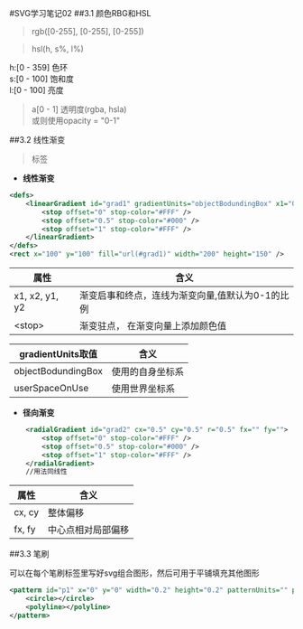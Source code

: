 #SVG学习笔记02
##3.1 颜色RBG和HSL
>rgb([0-255], [0-255], [0-255])  

>hsl(h, s%, l%)  

h:[0 - 359] 色环  
s:[0 - 100] 饱和度  
l:[0 - 100] 亮度  

>a[0 - 1] 透明度(rgba, hsla)  
或则使用opacity = "0-1"  

##3.2 线性渐变  
>标签 <linearGradient> <stop>  

+ **线性渐变**
```xml
<defs>
    <linearGradient id="grad1" gradientUnits="objectBodundingBox" x1="0" y1="0" x2="1" y2="1">
        <stop offset="0" stop-color="#FFF" />
        <stop offset="0.5" stop-color="#000" />
        <stop offset="1" stop-color="#FFF" />
    </linearGradient>
</defs>
<rect x="100" y="100" fill="url(#grad1)" width="200" height="150" />
```

属性 | 含义
--- | ---
x1, x2, y1, y2 | 渐变启事和终点，连线为渐变向量,值默认为0-1的比例
&lt;stop&gt; | 渐变驻点， 在渐变向量上添加颜色值

gradientUnits取值 | 含义
---   |   ---
objectBodundingBox | 使用的自身坐标系
userSpaceOnUse | 使用世界坐标系
  
+ **径向渐变**  
```xml 
    <radialGradient id="grad2" cx="0.5" cy="0.5" r="0.5" fx="" fy="">
        <stop offset="0" stop-color="#FFF" />
        <stop offset="0.5" stop-color="#000" />
        <stop offset="1" stop-color="#FFF" />
    </radialGradient>
    //用法同线性
```

属性 | 含义
--- | ---
cx, cy| 整体偏移
fx, fy| 中心点相对局部偏移

##3.3 笔刷  
><patterm id="p1" x="0" y="0" width="0.2" height="0.2">

可以在每个笔刷标签里写好svg组合图形，然后可用于平铺填充其他图形

```xml
<patterm id="p1" x="0" y="0" width="0.2" height="0.2" patternUnits="" patternContentUnits="">
    <circle></circle>
    <polyline></polyline>
</patterm>
```
 